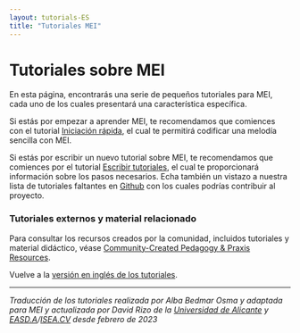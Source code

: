 ```yaml
---
layout: tutorials-ES
title: "Tutoriales MEI"
---
```

# Tutoriales sobre MEI

En esta página, encontrarás una serie de pequeños tutoriales para MEI, cada uno de los cuales presentará una característica específica.

Si estás por empezar a aprender MEI, te recomendamos que comiences con el tutorial [Iniciación rápida](/tutorials-ES/101-quickstart), el cual te permitirá codificar una melodía sencilla con MEI.

Si estás por escribir un nuevo tutorial sobre MEI, te recomendamos que comiences por el tutorial [Escribir tutoriales](/tutorials-ES/199-writing-tutorials), el cual te proporcionará información sobre los pasos necesarios. Echa también un vistazo a nuestra lista de tutoriales faltantes en [Github](https://github.com/music-encoding/music-encoding.github.io/issues/88) con los cuales podrías contribuir al proyecto.

### Tutoriales externos y material relacionado

Para consultar los recursos creados por la comunidad, incluidos tutoriales y material didáctico, véase [Community-Created Pedagogy & Praxis Resources](/resources/pedagogy.html).


Vuelve a la [versión en inglés de los tutoriales](/resources/tutorials.html).


----
*Traducción de los tutoriales realizada por Alba Bedmar Osma y adaptada para MEI y actualizada por David Rizo de la [Universidad de Alicante](https://www.ua.es) y [EASD.A](https://www.easda.es)/[ISEA.CV](https://iseacv.gva.es/es/) desde febrero de 2023*
